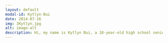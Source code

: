 ```yaml
---
layout: default
modal-id: Kytlyn-Bui
date: 2014-07-16
img: 3Kytlyn.jpg
alt: image-alt
description: Hi, my name is Kytlyn Bui, a 18-year-old high school senior. Recently, I've noticed a growing gap between the younger and older generations in our community, which inspired me to co-found Golden Reach. Our nonprofit organization is committed to fostering connections between seniors and younger individuals, which I strongly believe is highly beneficial for both generations. This mission holds a special place in my heart because I believe every senior deserves to feel valued and supported, especially during their golden years. Serving as a co-founder, I am dedicated to making a meaningful impact in promoting togetherness in our community. I'm excited to share more about our journey and the significant impact Golden Reach plans to create.
---
```

